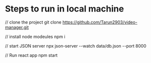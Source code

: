 # Steps to run in local machine

// clone the project
git clone https://github.com/Tarun2903/video-manager.git

// install node modeules
npm i

// start JSON server
npx json-server --watch data/db.json --port 8000

// Run react app
npm start


